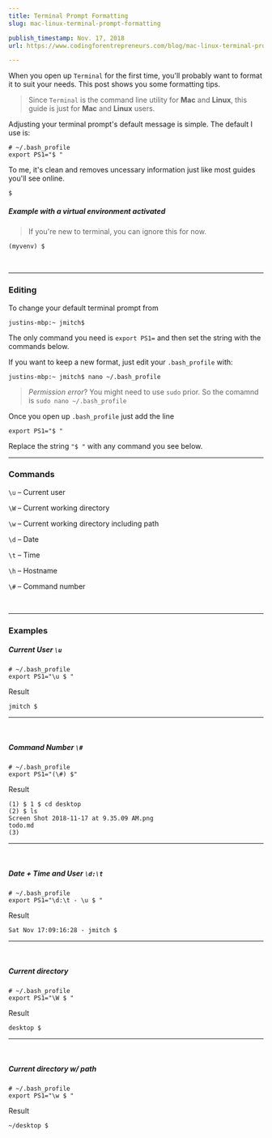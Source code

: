 ```yaml
---
title: Terminal Prompt Formatting
slug: mac-linux-terminal-prompt-formatting

publish_timestamp: Nov. 17, 2018
url: https://www.codingforentrepreneurs.com/blog/mac-linux-terminal-prompt-formatting/

---
```



When you open up `Terminal` for the first time, you'll probably want to format it to suit your needs. This post shows you some formatting tips.

> Since `Terminal` is the command line utility for **Mac** and **Linux**, this guide is just for **Mac** and **Linux** users. 

Adjusting your terminal prompt's default message is simple. The default I use is:

```
# ~/.bash_profile
export PS1="$ "
```
To me, it's clean and removes uncessary information just like most guides you'll see online. 

```console
$ 
```

##### Example with a virtual environment activated
> If you're new to terminal, you can ignore this for now.
```console
(myvenv) $ 
```


<br/>
<hr/>

### Editing
To change your default terminal prompt from

``` console
justins-mbp:~ jmitch$ 
```

The only command you need is `export PS1=` and then set the string with the commands below. 

If you want to keep a new format, just edit your `.bash_profile` with:

```console
justins-mbp:~ jmitch$ nano ~/.bash_profile
```
> _Permission error_? You might need to use `sudo` prior. So the comamnd is `sudo nano ~/.bash_profile`

Once you open up `.bash_profile` just add the line

```
export PS1="$ "
```
Replace the string `"$ "` with any command you see below.
<br/>
<hr/>

### Commands

`\u` – Current user

`\W` – Current working directory 

`\w` – Current working directory including path

`\d` – Date

`\t` – Time

`\h` – Hostname

`\#` – Command number

<br/>
<hr/>


### Examples

##### Current User `\u`
```
# ~/.bash_profile
export PS1="\u $ "
```

Result
```console
jmitch $ 
```

<hr/>
<br/>


##### Command Number `\#`
```
# ~/.bash_profile
export PS1="(\#) $"
```

Result
```console
(1) $ 1 $ cd desktop
(2) $ ls
Screen Shot 2018-11-17 at 9.35.09 AM.png
todo.md
(3) 
```
<hr/>
<br/>

##### Date + Time and User `\d:\t`
```
# ~/.bash_profile
export PS1="\d:\t - \u $ "
```

Result

```console
Sat Nov 17:09:16:28 - jmitch $ 
```

<hr/>
<br/> 

##### Current directory
```
# ~/.bash_profile
export PS1="\W $ "
```

Result
```console
desktop $ 
```

<hr/>
<br/>

##### Current directory w/ path
```
# ~/.bash_profile
export PS1="\w $ "
```

Result
```console
~/desktop $ 
```
